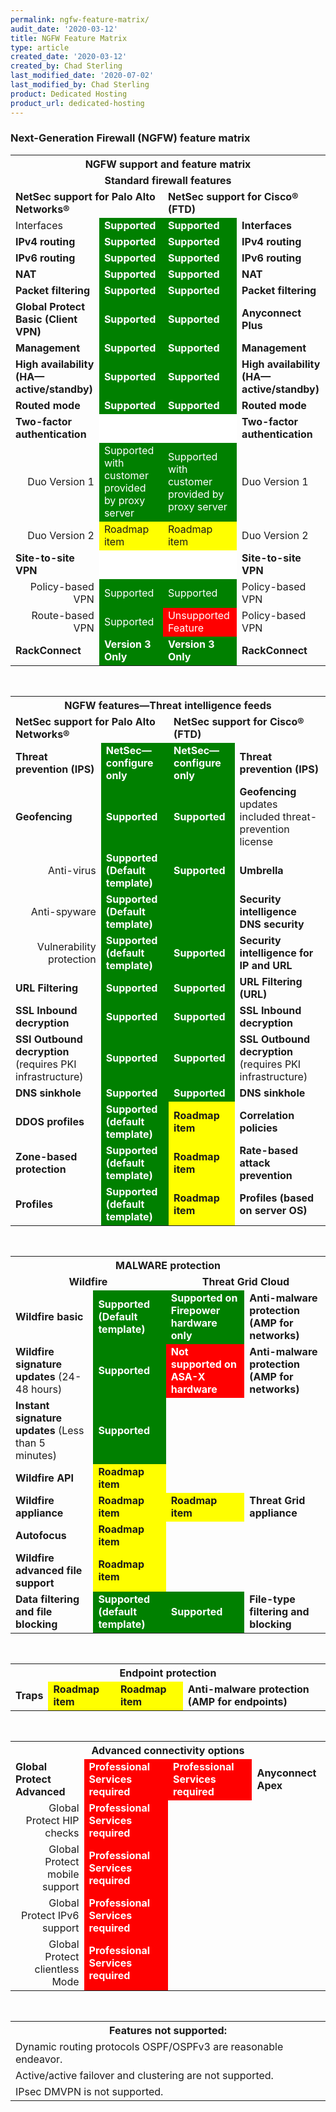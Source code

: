 ```yaml
---
permalink: ngfw-feature-matrix/
audit_date: '2020-03-12'
title: NGFW Feature Matrix
type: article
created_date: '2020-03-12'
created_by: Chad Sterling
last_modified_date: '2020-07-02'
last_modified_by: Chad Sterling
product: Dedicated Hosting
product_url: dedicated-hosting
---
```


### Next-Generation Firewall (NGFW) feature matrix

<table>
  <tr>
    <th colspan="4"><div align="center"><b>NGFW support and feature matrix</b></div></th>
  </tr>
  <tr>
    <td colspan="4"><div align="center"><b>Standard firewall features</b></div></td>
  </tr>
  <tr>
    <td colspan="2"><b>NetSec support for Palo Alto Networks&reg;</b></td>
    <td colspan="2"><b>NetSec support for Cisco&reg; (FTD)</b></td>
  </tr>
  <tr>
    <td>Interfaces</b></td>
    <td style="background-color: green; color:white;"><b>Supported</b></td>
    <td style="background-color: green;color:white;"><b>Supported</b></td>
    <td><b>Interfaces</b></td>
  </tr>
  <tr>
    <td><b>IPv4 routing</b></td>
    <td style="background-color: green;color:white;"><b>Supported</b></td>
    <td style="background-color: green;color:white;"> <b>Supported</b></td>
    <td><b>IPv4 routing</b></td>
  </tr>
  <tr>
    <td><b>IPv6 routing</b></td>
    <td style="background-color: green;color:white;"><b>Supported</b></td>
    <td style="background-color: green;color:white;"><b>Supported</b></td>
    <td><b>IPv6 routing</b></td>
  </tr>
  <tr>
    <td><b>NAT</b></td>
    <td style="background-color: green;color:white;"><b>Supported</b></td>
    <td style="background-color: green;color:white;"><b>Supported</b></td>
    <td><b>NAT</b></td>
  </tr>
  <tr>
    <td><b>Packet filtering</b></td>
    <td style="background-color: green;color:white;"><b>Supported</b></td>
    <td style="background-color: green;color:white;"><b>Supported</b></td>
    <td><b>Packet filtering</b></td>
  </tr>
  <tr>
    <td><b>Global Protect Basic (Client VPN)</b></td>
    <td style="background-color: green;color:white;"><b>Supported</b></td>
    <td style="background-color: green;color:white;"><b>Supported</b></td>
    <td><b>Anyconnect Plus</b></td>
  </tr>
  <tr>
    <td><b>Management</b></td>
    <td style="background-color: green;color:white;"><b>Supported</b></td>
    <td style="background-color: green;color:white;"><b>Supported</b></td>
    <td><b>Management</b></td>
  </tr>
  <tr>
    <td><b>High availability (HA&mdash;active/standby)</b></td>
    <td style="background-color: green;color:white;"><b>Supported</b></td>
    <td style="background-color: green;color:white;"><b>Supported</b></td>
    <td><b>High availability (HA&mdash;active/standby)</b></td>
  </tr>
  <tr>
    <td><b>Routed mode</b></td>
    <td style="background-color: green;color:white;"><b>Supported</b></td>
    <td style="background-color: green;color:white;"><b>Supported</b></td>
    <td><b>Routed mode</b></td>
  </tr>
  <tr>
    <td><b>Two-factor authentication</b></td>
    <td style="background-color:white;"><b></b></td>
    <td style="background-color:white;"><b></b></td>
    <td><b>Two-factor authentication</b></td>
  </tr>
    <tr>
    <td align="right">Duo Version 1</td>
    <td style="background-color: green;color:white;">Supported with customer provided by proxy server</td>
    <td style="background-color: green;color:white;">Supported with customer provided by proxy server</td>
    <td>Duo Version 1</td>
  </tr>
      <tr>
    <td align="right">Duo Version 2</td>
    <td style="background-color: yellow;">Roadmap item</td>
    <td style="background-color: yellow;">Roadmap item</td>
    <td>Duo Version 2</td>
  </tr>
      <tr>
    <td><b>Site-to-site VPN</b></td>
    <td style="background-color:white;"></td>
    <td style="background-color:white;"></td>
     <td><b>Site-to-site VPN</b></td>
  </tr>
  <tr>
    <td align="right">Policy-based VPN</td>
    <td style="background-color: green;color:white;">Supported</td>
    <td style="background-color: green;color:white;">Supported</td>
    <td>Policy-based VPN</td>
  </tr>
   <tr>
    <td align="right">Route-based VPN</td>
    <td style="background-color: green;color:white;">Supported</td>
    <td style="background-color: red;color:white;">Unsupported Feature</td>
    <td>Policy-based VPN</td>
  </tr>
  <tr>
    <td><b>RackConnect</b></td>
    <td style="background-color: green;color:white;"><b>Version 3 Only</b></td>
    <td style="background-color: green;color:white;"><b>Version 3 Only</b></td>
    <td><b>RackConnect</b></td>
  </tr>
</table>
<pre>


</pre>
<table>
  <tr>
    <th colspan="4"><div align="center"><b>NGFW features&mdash;Threat intelligence feeds</b></div></th>
  </tr>
  <tr>
    <td colspan="2"><b>NetSec support for Palo Alto Networks&reg;</b></td>
    <td colspan="2"><b>NetSec support for Cisco&reg; (FTD)</b></td>
  </tr>
  <tr>
    <td><b>Threat prevention (IPS)</td>
    <td style="background-color: green;color:white;"><b>NetSec&mdash;configure only</b></td>
    <td style="background-color: green;color:white;"><b>NetSec&mdash;configure only</b></td>
    <td><b>Threat prevention (IPS)</b></td>
  </tr>
  <tr>
    <td><b>Geofencing</b></td>
    <td style="background-color: green;color:white;"><b>Supported</b></td>
    <td style="background-color: green;color:white;"><b>Supported</b></td>
    <td><b>Geofencing</b> updates included threat-prevention license</td>
  </tr>
  <tr>
    <td><div align="right">Anti-virus</div></td>
    <td style="background-color: green;color:white;"><b>Supported (Default template)</b></td>
    <td style="background-color: green;color:white;"><b>Supported</b></td>
    <td><b>Umbrella</td>
  </tr>
  <tr>
    <td><div align="right">Anti-spyware</div></td>
    <td style="background-color: green;color:white;"><b>Supported (Default template)</b></td>
    <td style="background-color: green;color:white;"></td>
    <td><b>Security intelligence DNS security</b></td>
  </tr>
  <tr>
    <td><div align ="right">Vulnerability protection</div></td>
    <td style="background-color: green;color:white;"><b>Supported (default template)</b></td>
    <td style="background-color: green;color:white;"><b>Supported</b></td>
    <td><b>Security intelligence for IP and URL</b></td>
  </tr>
  <tr>
    <td><b>URL Filtering</td>
    <td style="background-color: green;color:white;"><b>Supported</b></td>
    <td style="background-color: green;color:white;"><b>Supported</b></td>
    <td><b>URL Filtering (URL)</b></td>
  </tr>
  <tr>
    <td><b>SSL Inbound decryption</td>
    <td style="background-color: green;color:white;"><b>Supported</b></td>
    <td style="background-color: green;color:white;"><b>Supported</b></td>
    <td><b>SSL Inbound decryption</b></td>
  </tr>
  <tr>
    <td><b>SSI Outbound decryption</b> (requires PKI infrastructure)</td>
    <td style="background-color: green;color:white;"><b>Supported</b></td>
    <td style="background-color: green;color:white;"><b>Supported</b></td>
    <td><b>SSL Outbound decryption</b> (requires PKI infrastructure)</td>
  </tr>
  <tr>
    <td><b>DNS sinkhole</b></td>
    <td style="background-color: green;color:white;"><b>Supported</b></td>
    <td style="background-color: green;color:white;"><b>Supported</b></td>
    <td><b>DNS sinkhole</b></td>
  </tr>
  <tr>
    <td><b>DDOS profiles</td>
    <td style="background-color: green;color:white;"><b>Supported (default template)</b></td>
    <td style="background-color: yellow;"><b>Roadmap item</b></td>
    <td><b>Correlation policies</b></td>
  </tr>
  <tr>
  <td><b>Zone-based protection</b></td>
  <td style="background-color: green;color:white;"><b>Supported (default template)</b></td>
  <td style="background-color: yellow;"><b>Roadmap item</b></td>
   <td><b>Rate-based attack prevention</b></td>
  </tr>
  <tr>
    <td><b>Profiles</td>
    <td style="background-color: green;color:white;"><b>Supported (default template)</b></td>
    <td style="background-color: yellow;"><b>Roadmap item</b></td>
    <td><b>Profiles (based on server OS)</b></td>
  </tr>
</table>
<pre>


</pre>
<table>
  <tr>
    <th colspan="4"><div align="center"><b>MALWARE protection</b></div></th>
  </tr>
  <tr>
    <td colspan="2"><div align="center"><b>Wildfire</b></div></td>
    <td colspan="2"><div align="center"><b>Threat Grid Cloud</b></div></td>
  </tr>
  <tr>
    <td><b>Wildfire basic</b></td>
    <td style="background-color: green;color:white;"><b>Supported (Default template)</b></td>
    <td style="background-color: green;color:white;"><b>Supported on Firepower hardware only</b></td>
    <td><b>Anti-malware protection (AMP for networks)</b></td>
  </tr>
  <tr>
    <td><b>Wildfire signature updates</b> (24-48 hours)</td>
    <td style="background-color: green;color:white;"><b>Supported</b></td>
    <td style="background-color: red; green;color:white;"><b>Not supported on ASA-X hardware</b></td>
    <td><b>Anti-malware protection (AMP for networks)</b></td>
  </tr>
  <tr>
    <td><b>Instant signature updates</b> (Less than 5 minutes)</td>
    <td style="background-color: green;color:white;"><b>Supported</b></td>
    <td></td>
    <td></td>
  </tr>
  <tr>
    <td><b>Wildfire API</b></td>
    <td style="background-color: yellow;"><b>Roadmap item</b></td>
    <td></td>
    <td></td>
  </tr>
  <tr>
    <td><b>Wildfire appliance</b></td>
    <td style="background-color: yellow;"><b>Roadmap item</b></td>
    <td style="background-color: yellow;"><b>Roadmap item</b></td>
    <td><b>Threat Grid appliance</b></td>
  </tr>
  <tr>
    <td><b>Autofocus</td>
    <td style="background-color: yellow;"><b>Roadmap item</b></td>
    <td></td>
    <td></td>
  </tr>
  <tr>
    <td><b>Wildfire advanced file support</b></td>
      <td style="background-color: yellow;"><b>Roadmap item</b></td>
    <td></td>
    <td></td>
  </tr>
  <tr>
    <td><b>Data filtering and file blocking</b></td>
    <td style="background-color: green;color:white;"><b>Supported (default template)</b></td>
    <td style="background-color: green;color:white;"><b>Supported</b></td>
    <td><b>File-type filtering and blocking</b></td>
  </tr>
</table>
<pre>


</pre>
<table>
  <tr>
    <th colspan="4"><div align ="center"><b>Endpoint protection</b></div></th>
  </tr>
  <tr>
    <td><b>Traps</b></td>
    <td style="background-color: yellow;"><b>Roadmap item</b></td>
    <td style="background-color: yellow;"><b>Roadmap item</b></td>
    <td><b>Anti-malware protection (AMP for endpoints)</b></td>
  </tr>
</table>
<pre>


</pre>
<table>
  <tr>
    <th colspan="4"><div align ="center"><b>Advanced connectivity options</b></div></th>
  </tr>
  <tr>
    <td><b>Global Protect Advanced</b></td>
    <td style="background-color: red;color:white;"><b>Professional Services required</b></td>
    <td style="background-color: red;color:white;"><b>Professional Services required</b></td>
    <td><b>Anyconnect Apex</b></td>
  </tr>
  <tr>
    <td><div align="right">Global Protect HIP checks</div></td>
    <td style="background-color: red;color:white;"><b>Professional Services required</b></td>
    <td></td>
    <td></td>
  </tr>
  <tr>
    <td><div align="right">Global Protect mobile support</div></td>
    <td style="background-color: red;color:white;"><b>Professional Services required</b></td>
    <td></td>
    <td></td>
  </tr>
  <tr>
    <td><div align="right">Global Protect IPv6 support</div></td>
    <td style="background-color: red;color:white;"><b>Professional Services required</b></td>
    <td></td>
    <td></td>
  </tr>
  <tr>
    <td><div align="right">Global Protect clientless Mode</div></td>
    <td style="background-color: red;color:white;"><b>Professional Services required</b></td>
    <td></td>
    <td></td>
  </tr>
</table>
<pre>


</pre>
<table>
  <tr>
    <th colspan="4"><div align="center"><b>Features not supported:</b></div></th>
  </tr>
  <tr>
    <td colspan="4">Dynamic routing protocols OSPF/OSPFv3 are reasonable endeavor.</td>
  </tr>
  <tr>
    <td colspan="4">Active/active failover and clustering are not supported.</td>
  </tr>
  <tr>
    <td colspan="4">IPsec DMVPN is not supported.</td>
  </tr>
</table>
<pre>


</pre>

